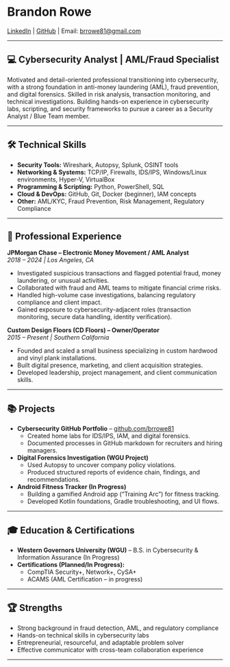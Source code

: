 
# Brandon Rowe
[LinkedIn](https://www.linkedin.com/in/brandonrowe81/) | [GitHub](https://github.com/brrowe81) | Email: brrowe81@gmail.com

---

## 💻 Cybersecurity Analyst | AML/Fraud Specialist
Motivated and detail-oriented professional transitioning into cybersecurity, with a strong foundation in anti-money laundering (AML), fraud prevention, and digital forensics. Skilled in risk analysis, transaction monitoring, and technical investigations. Building hands-on experience in cybersecurity labs, scripting, and security frameworks to pursue a career as a Security Analyst / Blue Team member.  

---

## 🛠 Technical Skills
- **Security Tools:** Wireshark, Autopsy, Splunk, OSINT tools  
- **Networking & Systems:** TCP/IP, Firewalls, IDS/IPS, Windows/Linux environments, Hyper-V, VirtualBox  
- **Programming & Scripting:** Python, PowerShell, SQL  
- **Cloud & DevOps:** GitHub, Git, Docker (beginner), IAM concepts  
- **Other:** AML/KYC, Fraud Prevention, Risk Management, Regulatory Compliance  

---

## 💼 Professional Experience

**JPMorgan Chase – Electronic Money Movement / AML Analyst**  
*2018 – 2024 | Los Angeles, CA*  
- Investigated suspicious transactions and flagged potential fraud, money laundering, or unusual activities.  
- Collaborated with fraud and AML teams to mitigate financial crime risks.  
- Handled high-volume case investigations, balancing regulatory compliance and client impact.  
- Gained exposure to cybersecurity-adjacent roles (transaction monitoring, secure data handling, identity verification).  

**Custom Design Floors (CD Floors) – Owner/Operator**  
*2015 – Present | Southern California*  
- Founded and scaled a small business specializing in custom hardwood and vinyl plank installations.  
- Built digital presence, marketing, and client acquisition strategies.  
- Developed leadership, project management, and client communication skills.  

---

## 📚 Projects
- **Cybersecurity GitHub Portfolio** – [github.com/brrowe81](https://github.com/brrowe81)  
  - Created home labs for IDS/IPS, IAM, and digital forensics.  
  - Documented processes in GitHub markdown for recruiters and hiring managers.  
- **Digital Forensics Investigation (WGU Project)**  
  - Used Autopsy to uncover company policy violations.  
  - Produced structured reports of evidence chain, findings, and recommendations.  
- **Android Fitness Tracker (In Progress)**  
  - Building a gamified Android app (“Training Arc”) for fitness tracking.  
  - Developed Kotlin foundations, Gradle troubleshooting, and UI flows.  

---

## 🎓 Education & Certifications
- **Western Governors University (WGU)** – B.S. in Cybersecurity & Information Assurance (In Progress)  
- **Certifications (Planned/In Progress):**  
  - CompTIA Security+, Network+, CySA+  
  - ACAMS (AML Certification – in progress)  

---

## 🏆 Strengths
- Strong background in fraud detection, AML, and regulatory compliance  
- Hands-on technical skills in cybersecurity labs  
- Entrepreneurial, resourceful, and adaptable problem solver  
- Effective communicator with cross-team collaboration experience  

---
